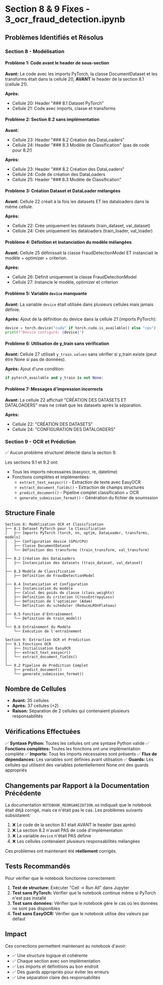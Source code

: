 # Section 8 & 9 Fixes - 3_ocr_fraud_detection.ipynb

## Problèmes Identifiés et Résolus

### Section 8 - Modélisation

#### Problème 1: Code avant le header de sous-section
**Avant:** Le code avec les imports PyTorch, la classe DocumentDataset et les transforms était dans la cellule 20, **AVANT** le header de la section 8.1 (cellule 21).

**Après:** 
- Cellule 20: Header "### 8.1 Dataset PyTorch"
- Cellule 21: Code avec imports, classe et transforms

#### Problème 2: Section 8.2 sans implémentation
**Avant:** 
- Cellule 23: Header "### 8.2 Création des DataLoaders"
- Cellule 24: Header "### 8.3 Modèle de Classification" (pas de code pour 8.2!)

**Après:**
- Cellule 23: Header "### 8.2 Création des DataLoaders"
- Cellule 24: Code de création des DataLoaders
- Cellule 25: Header "### 8.3 Modèle de Classification"

#### Problème 3: Création Dataset et DataLoader mélangées
**Avant:** Cellule 22 créait à la fois les datasets ET les dataloaders dans la même cellule.

**Après:**
- Cellule 22: Crée uniquement les datasets (train_dataset, val_dataset)
- Cellule 24: Crée uniquement les dataloaders (train_loader, val_loader)

#### Problème 4: Définition et instanciation du modèle mélangées
**Avant:** Cellule 25 définissait la classe FraudDetectionModel ET instanciait le modèle + optimizer + criterion.

**Après:**
- Cellule 26: Définit uniquement la classe FraudDetectionModel
- Cellule 27: Instancie le modèle, optimizer et criterion

#### Problème 5: Variable `device` manquante
**Avant:** La variable `device` était utilisée dans plusieurs cellules mais jamais définie.

**Après:** Ajout de la définition du device dans la cellule 21 (imports PyTorch):
```python
device = torch.device("cuda" if torch.cuda.is_available() else "cpu")
print(f"Device configuré: {device}")
```

#### Problème 6: Utilisation de y_train sans vérification
**Avant:** Cellule 27 utilisait `y_train.values` sans vérifier si y_train existe (peut être None si pas de données).

**Après:** Ajout d'une condition:
```python
if pytorch_available and y_train is not None:
```

#### Problème 7: Messages d'impression incorrects
**Avant:** La cellule 22 affichait "CRÉATION DES DATASETS ET DATALOADERS" mais ne créait que les datasets après la séparation.

**Après:**
- Cellule 22: "CRÉATION DES DATASETS"
- Cellule 24: "CONFIGURATION DES DATALOADERS"

### Section 9 - OCR et Prédiction

✅ Aucun problème structurel détecté dans la section 9.

Les sections 9.1 et 9.2 ont:
- Tous les imports nécessaires (easyocr, re, datetime)
- Fonctions complètes et implémentées:
  - `extract_text_easyocr()` - Extraction de texte avec EasyOCR
  - `extract_document_fields()` - Extraction de champs structurés
  - `predict_document()` - Pipeline complet classification + OCR
  - `generate_submission_format()` - Génération du fichier de soumission

## Structure Finale

```
Section 8: Modélisation OCR et Classification
├── 8.1 Dataset PyTorch pour la Classification
│   ├── Imports PyTorch (torch, nn, optim, DataLoader, transforms, models)
│   ├── Configuration device (GPU/CPU)
│   ├── Classe DocumentDataset
│   └── Définition des transforms (train_transform, val_transform)
│   
├── 8.2 Création des DataLoaders
│   ├── Instanciation des datasets (train_dataset, val_dataset)
│   
├── 8.3 Modèle de Classification
│   ├── Définition de FraudDetectionModel
│   
├── 8.4 Instanciation et Configuration
│   ├── Instanciation du modèle
│   ├── Calcul des poids de classe (class_weights)
│   ├── Définition du criterion (CrossEntropyLoss)
│   ├── Définition de l'optimizer (Adam)
│   └── Définition du scheduler (ReduceLROnPlateau)
│   
├── 8.5 Fonction d'Entraînement
│   └── Définition de train_model()
│   
└── 8.6 Entraînement du Modèle
    └── Exécution de l'entraînement

Section 9: Extraction OCR et Prédiction
├── 9.1 Fonctions OCR
│   ├── Initialisation EasyOCR
│   ├── extract_text_easyocr()
│   └── extract_document_fields()
│   
└── 9.2 Pipeline de Prédiction Complet
    ├── predict_document()
    └── generate_submission_format()
```

## Nombre de Cellules

- **Avant:** 35 cellules
- **Après:** 37 cellules (+2)
- **Raison:** Séparation de 2 cellules qui contenaient plusieurs responsabilités

## Vérifications Effectuées

✅ **Syntaxe Python:** Toutes les cellules ont une syntaxe Python valide
✅ **Fonctions complètes:** Toutes les fonctions ont une implémentation complète
✅ **Imports:** Tous les imports nécessaires sont présents
✅ **Flux de dépendances:** Les variables sont définies avant utilisation
✅ **Guards:** Les cellules qui utilisent des variables potentiellement None ont des guards appropriés

## Changements par Rapport à la Documentation Précédente

La documentation `NOTEBOOK_REORGANIZATION.md` indiquait que le notebook était déjà corrigé, mais ce n'était pas le cas. Les problèmes suivants subsistaient:

1. ❌ Le code de la section 8.1 était AVANT le header (pas après)
2. ❌ La section 8.2 n'avait PAS de code d'implémentation
3. ❌ La variable `device` n'était PAS définie
4. ❌ Les cellules contenaient plusieurs responsabilités mélangées

Ces problèmes ont maintenant été **réellement** corrigés.

## Tests Recommandés

Pour vérifier que le notebook fonctionne correctement:

1. **Test de structure:** Exécuter "Cell → Run All" dans Jupyter
2. **Test sans PyTorch:** Vérifier que le notebook continue même si PyTorch n'est pas installé
3. **Test sans données:** Vérifier que le notebook gère le cas où les données ne sont pas disponibles
4. **Test sans EasyOCR:** Vérifier que le notebook utilise des valeurs par défaut

## Impact

Ces corrections permettent maintenant au notebook d'avoir:
- ✅ Une structure logique et cohérente
- ✅ Chaque section avec son implémentation
- ✅ Les imports et définitions au bon endroit
- ✅ Des guards appropriés pour éviter les erreurs
- ✅ Une séparation claire des responsabilités
